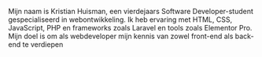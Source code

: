 Mijn naam is Kristian Huisman, een vierdejaars Software Developer-student gespecialiseerd in webontwikkeling. Ik heb ervaring met HTML, CSS, JavaScript, PHP en frameworks zoals Laravel en tools zoals Elementor Pro. Mijn doel is om als webdeveloper mijn kennis van zowel front-end als back-end te verdiepen
<!---
ItsKrusi30/ItsKrusi30 is a ✨ special ✨ repository because its `README.md` (this file) appears on your GitHub profile.
You can click the Preview link to take a look at your changes.
--->
